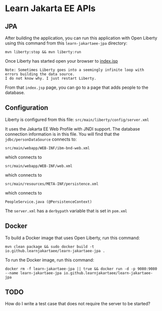 Learn Jakarta EE APIs
=====================

## JPA

After building the application, you can run this application with Open Liberty using 
this command from this `learn-jakartaee-jpa` directory:

```
mvn liberty:stop && mvn liberty:run
```

Once Liberty has started open your browser to [index.jsp](http://localhost:9080/learn-jakartaee-jpa/index.jsp)

```
Note: Sometimes Liberty goes into a seemingly infinite loop with errors building the data source.
I do not know why. I just restart Liberty.
```

From that `index.jsp` page, you can go to a page that adds people to the database.

## Configuration

Liberty is configured from this file: `src/main/liberty/config/server.xml`

It uses the Jakarta EE Web Profile with JNDI support. The database connection information
is in this file. You will find that the `jdbc/personDataSource` connects to:

```
src/main/webapp/WEB-INF/ibm-bnd-web.xml
```
 
which connects to

```
src/main/webapp/WEB-INF/web.xml
```

 which connects to

```
src/main/resources/META-INF/persistence.xml
```

which connects to

```
PeopleService.java (@PersistenceContext)
```

The `server.xml` has a `derbypath` variable that is set in `pom.xml`

## Docker

To build a Docker image that uses Open Liberty, run this command:

```
mvn clean package && sudo docker build -t io.github.learnjakartaee/learn-jakartaee-jpa .
```

To run the Docker image, run this command:

```
docker rm -f learn-jakartaee-jpa || true && docker run -d -p 9080:9080 --name learn-jakartaee-jpa io.github.learnjakartaee/learn-jakartaee-jpa

```
## TODO

How do I write a test case that does not require the server to be started?
